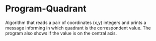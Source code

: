 # Program-Quadrant
Algorithm that reads a pair of coordinates (x,y) integers and prints a message informing in which quadrant is the correspondent value. The program also shows if the value is on the central axis.
